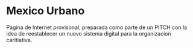 # Mexico Urbano

Pagina de Internet provisonal, preparada como parte de un PITCH con la idea de reestablecer un nuevo sistema digital para la organizacion caritiativa.